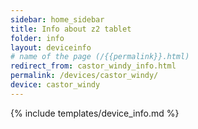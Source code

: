 ```yaml
---
sidebar: home_sidebar
title: Info about z2 tablet
folder: info
layout: deviceinfo
# name of the page (/{{permalink}}.html)
redirect_from: castor_windy_info.html
permalink: /devices/castor_windy/
device: castor_windy
---
```

{% include templates/device_info.md %}
